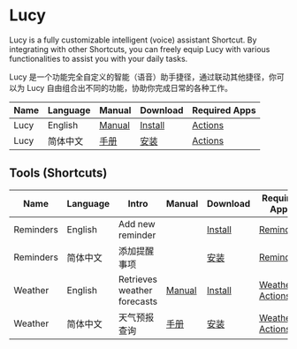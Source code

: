 # Lucy
Lucy is a fully customizable intelligent (voice) assistant Shortcut. By integrating with other Shortcuts, you can freely equip Lucy with various functionalities to assist you with your daily tasks.

Lucy 是一个功能完全自定义的智能（语音）助手捷径，通过联动其他捷径，你可以为 Lucy 自由组合出不同的功能，协助你完成日常的各种工作。

| Name | Language | Manual | Download | Required Apps | 
| ---- | ---- | ---- | ---- | ---- |
| Lucy | English | [Manual](https://neurogram.notion.site/Lucy-3436b58b7edd4368bcfe0ced41006a10) | [Install](https://www.icloud.com/shortcuts/1f61d5a022ff42b58d9adde96e763540) | [Actions](https://apps.apple.com/app/actions/id1586435171) |
| Lucy | 简体中文 | [手册](https://neurogram.notion.site/Lucy-8492b0a0ff73481ba1a8d5a922cbd490) | [安装](https://www.icloud.com/shortcuts/ad2efe092fea4f4ca2435756e2bc363d) | [Actions](https://apps.apple.com/app/actions/id1586435171) |


## Tools (Shortcuts)
| Name | Language | Intro | Manual | Download | Required Apps | Developer |
| ---- | ---- | ---- | ---- | ---- | ---- | ---- |
| Reminders | English | Add new reminder |  | [Install](https://www.icloud.com/shortcuts/1f67223f1a5b4fd1b981659336b58b4c) | [Reminders](https://apps.apple.com/us/app/reminders/id1108187841) | [Neurogram](https://github.com/Neurogram-R) |
| Reminders | 简体中文 | 添加提醒事项 |  | [安装](https://www.icloud.com/shortcuts/e7b146dc0e1449a2aec20338b8e084c7) | [Reminders](https://apps.apple.com/us/app/reminders/id1108187841) | [Neurogram](https://github.com/Neurogram-R) |
| Weather | English | Retrieves weather forecasts | [Manual](https://neurogram.notion.site/Lucy-3436b58b7edd4368bcfe0ced41006a10) | [Install](https://www.icloud.com/shortcuts/3566bdf1a0bc4d25a8987cc77f8da708) | [Weather](https://apps.apple.com/us/app/id1069513131), [Actions](https://apps.apple.com/app/actions/id1586435171) | [Neurogram](https://github.com/Neurogram-R) |
| Weather | 简体中文 | 天气预报查询 | [手册](https://neurogram.notion.site/Lucy-8492b0a0ff73481ba1a8d5a922cbd490) | [安装](https://www.icloud.com/shortcuts/465d90a28bb6409d840bede5120d9378) | [Weather](https://apps.apple.com/us/app/id1069513131), [Actions](https://apps.apple.com/app/actions/id1586435171) | [Neurogram](https://github.com/Neurogram-R) |
